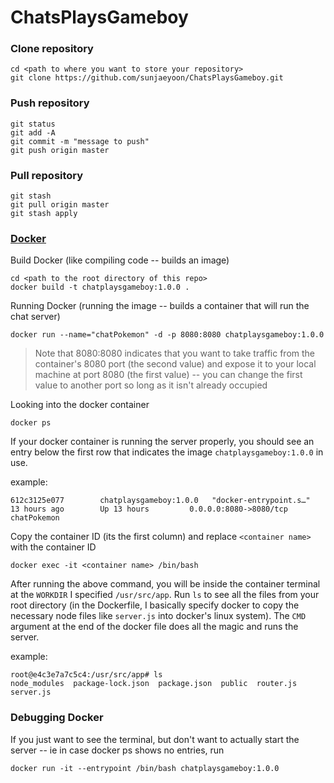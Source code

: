 # ChatsPlaysGameboy

### Clone repository 
```
cd <path to where you want to store your repository>
git clone https://github.com/sunjaeyoon/ChatsPlaysGameboy.git 
```

### Push repository
```
git status
git add -A 
git commit -m "message to push"
git push origin master
```

### Pull repository
```
git stash 
git pull origin master
git stash apply
```

### [Docker](https://docker-curriculum.com/)
Build Docker (like compiling code -- builds an image)
```
cd <path to the root directory of this repo>
docker build -t chatplaysgameboy:1.0.0 .
```

Running Docker (running the image -- builds a container that will run the chat server)
```
docker run --name="chatPokemon" -d -p 8080:8080 chatplaysgameboy:1.0.0
```
> Note that 8080:8080 indicates that you want to take traffic from the container's 8080 port (the second value) and expose it to your local machine at port 8080 (the first value) -- you can change the first value to another port so long as it isn't already occupied

Looking into the docker container
```
docker ps 
```
If your docker container is running the server properly, you should see an entry below the first row that indicates the image `chatplaysgameboy:1.0.0` in use. 

example:
```
612c3125e077        chatplaysgameboy:1.0.0   "docker-entrypoint.s…"   13 hours ago        Up 13 hours         0.0.0.0:8080->8080/tcp   chatPokemon
```

Copy the container ID (its the first column) and replace `<container name>` with the container ID

```
docker exec -it <container name> /bin/bash
```

After running the above command, you will be inside the container terminal at the `WORKDIR` I specified `/usr/src/app`. Run `ls` to see all the files from your root directory (in the Dockerfile, I basically specify docker to copy the necessary node files like `server.js` into docker's linux system). The `CMD` argument at the end of the docker file does all the magic and runs the server.

example:
```
root@e4c3e7a7c5c4:/usr/src/app# ls
node_modules  package-lock.json  package.json  public  router.js  server.js
```

### Debugging Docker

If you just want to see the terminal, but don't want to actually start the server -- ie in case docker ps shows no entries, run

```
docker run -it --entrypoint /bin/bash chatplaysgameboy:1.0.0
```